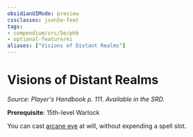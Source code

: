 ```yaml
---
obsidianUIMode: preview
cssclasses: json5e-feat
tags:
- compendium/src/5e/phb
- optional-feature/ei
aliases: ["Visions of Distant Realms"]
---
```

# Visions of Distant Realms
*Source: Player's Handbook p. 111. Available in the SRD.*  

**Prerequisite**: 15th-level Warlock

You can cast [arcane eye](arcane-eye.md) at will, without expending a spell slot.
